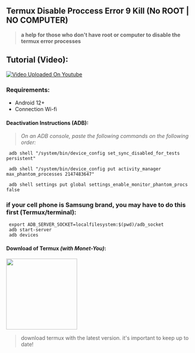 ## Termux Disable Proccess Error 9 Kill (No ROOT | NO COMPUTER)
> **a help for those who don't have root or computer to disable the termux error processes**

## Tutorial (Video):
[![Video Uploaded On Youtube](https://i3.ytimg.com/vi/IhK55QfWdYc/hqdefault.jpg)](https://youtu.be/IhK55QfWdYc)

### Requirements:
 - Android 12+
 - Connection Wi-fi 

#### Deactivation Instructions (ADB):
> *On an ADB console, paste the following commands on the following order:*

```
 adb shell "/system/bin/device_config set_sync_disabled_for_tests persistent"
```

```
 adb shell "/system/bin/device_config put activity_manager max_phantom_processes 2147483647"
```

```
 adb shell settings put global settings_enable_monitor_phantom_procs false
```

### if your cell phone is Samsung brand, you may have to do this first (Termux/terminal):
```
 export ADB_SERVER_SOCKET=localfilesystem:$(pwd)/adb_socket
 adb start-server
 adb devices
```

#### Download of Termux *(with Monet-You)*:
[<img src="https://raw.githubusercontent.com/HardcodedCat/termux-monet/master/art/ic_monet.svg" width="190">](https://github.com/HardcodedCat/termux-monet/releases)    
> download termux with the latest version. it's important to keep up to date!
